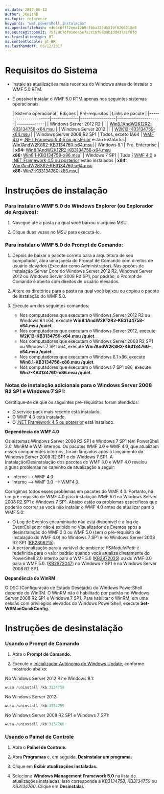 ```yaml
---
ms.date: 2017-06-12
author: JKeithB
ms.topic: reference
keywords: "wmf,powershell,instalação"
ms.openlocfilehash: e4e5c6fff2eea12b9cfbba325d5519f6266218e8
ms.sourcegitcommit: 75f70c7df01eea5e7a2c16f9a3ab1dd437a1f8fd
ms.translationtype: HT
ms.contentlocale: pt-BR
ms.lasthandoff: 06/12/2017
---
```

<a id="system-requirements" class="xliff"></a>
# Requisitos do Sistema

- Instale as atualizações mais recentes do Windows antes de instalar o WMF 5.0 RTM.
- É possível instalar o WMF 5.0 RTM apenas nos seguintes sistemas operacionais:

    | Sistema operacional       | Edições         | Pré-requisitos        |  Links de pacote |
    |------------------------|--------------|------------------|----------------------| --------------|
    | Windows Server 2012 R2 |  |  | [Win8.1AndW2K12R2-KB3134758-x64.msu](http://go.microsoft.com/fwlink/?LinkId=717507) |
    | Windows Server 2012    |  |  | [W2K12-KB3134759-x64.msu](http://go.microsoft.com/fwlink/?LinkId=717506) |
    | Windows Server 2008 R2 SP1 | Todos, exceto IA64 | [WMF 4.0](http://www.microsoft.com/en-us/download/details.aspx?id=40855) e [.NET Framework 4.5 ou posterior](https://msdn.microsoft.com/en-us/library/5a4x27ek.aspx) estão instalados| [Win7AndW2K8R2-KB3134760-x64.msu](http://go.microsoft.com/fwlink/?LinkId=717504)|
    | Windows 8.1 | Pro, Enterprise | | **x64:**  [Win8.1AndW2K12R2-KB3134758-x64.msu](http://go.microsoft.com/fwlink/?LinkId=717507) </br> **x86:**  [Win8.1-KB3134758-x86.msu](http://go.microsoft.com/fwlink/?LinkID=717963)|
    | Windows 7 SP1 | Tudo | [WMF 4.0](http://www.microsoft.com/en-us/download/details.aspx?id=40855) e [.NET Framework 4.5 ou posterior](https://msdn.microsoft.com/en-us/library/5a4x27ek.aspx) estão instalados | **x64:**  [Win7AndW2K8R2-KB3134760-x64.msu](http://go.microsoft.com/fwlink/?LinkId=717504)  </br> **x86:**  [Win7-KB3134760-x86.msu](http://go.microsoft.com/fwlink/?LinkID=717962)|

<a id="installation-instructions" class="xliff"></a>
# Instruções de instalação

<a id="to-install-wmf-50-from-windows-explorer-or-file-explorer" class="xliff"></a>
### Para instalar o WMF 5.0 do Windows Explorer (ou Explorador de Arquivos):

1. Navegue até a pasta na qual você baixou o arquivo MSU.

2. Clique duas vezes no MSU para executá-lo.

<a id="to-install-wmf-50-from-command-prompt" class="xliff"></a>
### Para instalar o WMF 5.0 do Prompt de Comando:

1. Depois de baixar o pacote correto para a arquitetura de seu computador, abra uma janela do Prompt de Comando com direitos de usuário elevados (Executar como Administrador). Nas opções de instalação Server Core do Windows Server 2012 R2, Windows Server 2012 ou Windows Server 2008 R2 SP1, por padrão, o Prompt de Comando é aberto com direitos de usuário elevados.

2. Altere os diretórios para a pasta na qual você baixou ou copiou o pacote de instalação do WMF 5.0.

3. Execute um dos seguintes comandos:
    - Nos computadores que executam o Windows Server 2012 R2 ou Windows 8.1 x64, execute **Win8.1AndW2K12R2-KB3134758-x64.msu /quiet**.
    - Nos computadores que executam o Windows Server 2012, execute **W2K12-KB3134759-x64.msu /quiet**.
    - Nos computadores que executam o Windows Server 2008 R2 SP1 ou Windows 7 SP1 x64, execute **Win7AndW2K8R2-KB3134760-x64.msu /quiet**.
    - Nos computadores que executam o Windows 8.1 x86, execute **Win8.1-KB3134758-x86.msu /quiet**.
    - Nos computadores que executam o Windows 7 SP1 x86, execute **Win7-KB3134760-x86.msu /quiet**.

<a id="additional-installation-notes-for-windows-server-2008-r2-sp1-and-windows-7-sp1" class="xliff"></a>
### Notas de instalação adicionais para o Windows Server 2008 R2 SP1 e Windows 7 SP1:

Certifique-se de que os seguintes pré-requisitos foram atendidos:
- O service pack mais recente está instalado.
- O [WMF 4.0](http://www.microsoft.com/en-us/download/details.aspx?id=40855) está instalado.
- O [.NET Framework 4.5 ou posterior](https://msdn.microsoft.com/en-us/library/5a4x27ek.aspx) está instalado.

**Dependência do WMF 4.0**

Os sistemas Windows Server 2008 R2 SP1 e Windows 7 SP1 têm PowerShell 2.0, WinRM e WMI internos. Os pacotes WMF 3.0 e WMF 4.0, que atualizam esses componentes internos, foram lançados após o lançamento do Windows Server 2008 R2 SP1 e do Windows 7 SP1. A Instalação/Desinstalação dos pacotes do WMF 3.0 e WMF 4.0 revelou alguns problemas no caminho de atualização a seguir:

- Interno --> WMF 4.0
- Interno --> WMF 3.0 --> WMF4.0. 

Corrigimos todos esses problemas em pacotes do WMF 4.0. Portanto, há um pré-requisito de WMF 4.0 para instalação WMF 5.0 no Windows Server 2008 R2 SP1 e Windows 7 SP1. Abaixo estão os problemas específicos que poderão ocorrer se você não instalar o WMF 4.0 antes de atualizar para o WMF 5.0:

- O Log de Eventos encaminhado não está disponível e o log de EventCollector não é exibido no Visualizador de Eventos após a desinstalação do WMF 3.0 ou WMF 5.0 (sem o pré-requisito de instalação do WMF 4.0) no Windows 7 SP1 e no Windows Server 2008 R2 SP1 ([KB2809215](https://support.microsoft.com/en-us/kb/2809215)).
- A personalização para a variável de ambiente *PSModulePath* é redefinida para o valor padrão quando você atualiza diretamente do PowerShell 2.0 interno para o WMF 5.0 ([KB2872035](https://support.microsoft.com/en-us/kb/2872035)) ou do WMF 3.0 para o WMF 5.0. ([KB2872047](https://support.microsoft.com/en-us/kb/2872047)) no Windows 7 SP1 e no Windows Server 2008 R2 SP1.

**Dependência do WinRM**

O DSC (Configuração de Estado Desejado) do Windows PowerShell depende do WinRM. O WinRM não é habilitado por padrão no Windows Server 2008 R2 SP1 e Windows 7 SP1. Para habilitar o WinRM, em uma sessão com privilégios elevados do Windows PowerShell, execute **Set-WSManQuickConfig**.

<a id="uninstallation-instructions" class="xliff"></a>
# Instruções de desinstalação

<a id="using-command-prompt" class="xliff"></a>
### Usando o Prompt de Comando

1.  Abra o **Prompt de Comando.**

2.  Execute o [Inicializador Autônomo do Windows Update](https://support.microsoft.com/en-us/kb/934307), conforme mostrado abaixo:

No Windows Server 2012 R2 e Windows 8.1:
```powershell
wusa /uninstall /kb:3134758
```
No Windows Server 2012:
```powershell
wusa /uninstall /kb:3134759
```
No Windows Server 2008 R2 SP1 e Windows 7 SP1:
```powershell
wusa /uninstall /kb:3134760
```

<a id="using-control-panel" class="xliff"></a>
### Usando o Painel de Controle

1.  Abra o **Painel de Controle.**

2.  Abra **Programas** e, em seguida, **Desinstalar um programa.**

3.  Clique em **Exibir atualizações instaladas.**

4.  Selecione **Windows Management Framework 5.0** na lista de atualizações instaladas. Isso corresponde à *KB3134758*, *KB3134759* ou *KB3134760*. Clique em **Desinstalar.**

